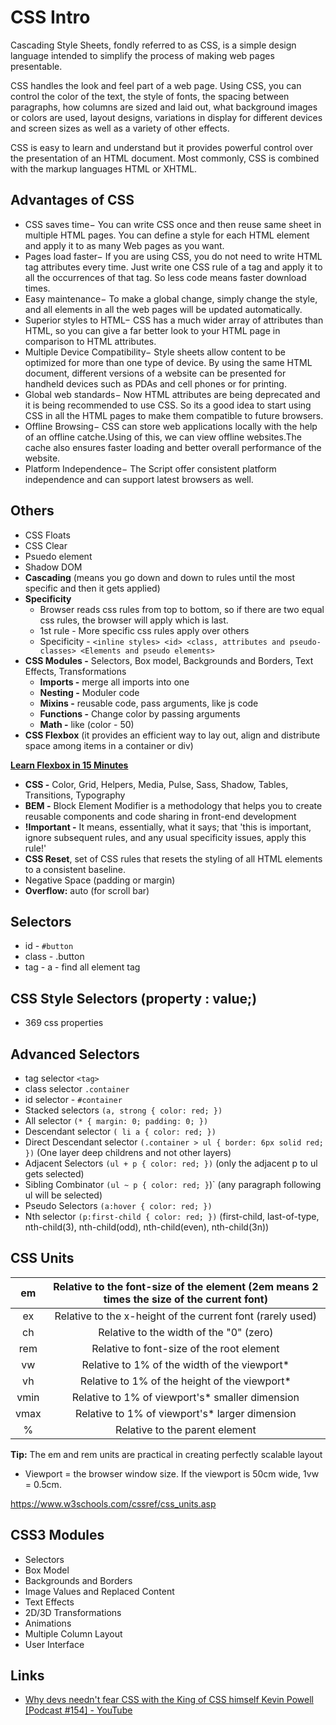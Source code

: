 # CSS Intro

Cascading Style Sheets, fondly referred to as CSS, is a simple design language intended to simplify the process of making web pages presentable.

CSS handles the look and feel part of a web page. Using CSS, you can control the color of the text, the style of fonts, the spacing between paragraphs, how columns are sized and laid out, what background images or colors are used, layout designs, variations in display for different devices and screen sizes as well as a variety of other effects.

CSS is easy to learn and understand but it provides powerful control over the presentation of an HTML document. Most commonly, CSS is combined with the markup languages HTML or XHTML.

## Advantages of CSS

- CSS saves time− You can write CSS once and then reuse same sheet in multiple HTML pages. You can define a style for each HTML element and apply it to as many Web pages as you want.
- Pages load faster− If you are using CSS, you do not need to write HTML tag attributes every time. Just write one CSS rule of a tag and apply it to all the occurrences of that tag. So less code means faster download times.
- Easy maintenance− To make a global change, simply change the style, and all elements in all the web pages will be updated automatically.
- Superior styles to HTML− CSS has a much wider array of attributes than HTML, so you can give a far better look to your HTML page in comparison to HTML attributes.
- Multiple Device Compatibility− Style sheets allow content to be optimized for more than one type of device. By using the same HTML document, different versions of a website can be presented for handheld devices such as PDAs and cell phones or for printing.
- Global web standards− Now HTML attributes are being deprecated and it is being recommended to use CSS. So its a good idea to start using CSS in all the HTML pages to make them compatible to future browsers.
- Offline Browsing− CSS can store web applications locally with the help of an offline catche.Using of this, we can view offline websites.The cache also ensures faster loading and better overall performance of the website.
- Platform Independence− The Script offer consistent platform independence and can support latest browsers as well.

## Others

- CSS Floats
- CSS Clear
- Psuedo element
- Shadow DOM
- **Cascading** (means you go down and down to rules until the most specific and then it gets applied)
- **Specificity**
    - Browser reads css rules from top to bottom, so if there are two equal css rules, the browser will apply which is last.
    - 1st rule - More specific css rules apply over others
    - Specificity - `<inline styles> <id> <class, attributes and pseudo-classes> <Elements and pseudo elements>`
- **CSS Modules -** Selectors, Box model, Backgrounds and Borders, Text Effects, Transformations
    - **Imports -** merge all imports into one
    - **Nesting -** Moduler code
    - **Mixins -** reusable code, pass arguments, like js code
    - **Functions -** Change color by passing arguments
    - **Math -** like (color - 50)
- **CSS Flexbox** (it provides an efficient way to lay out, align and distribute space among items in a container or div)

[**Learn Flexbox in 15 Minutes**](https://www.youtube.com/watch?v=fYq5PXgSsbE)

- **CSS -** Color, Grid, Helpers, Media, Pulse, Sass, Shadow, Tables, Transitions, Typography
- **BEM -** Block Element Modifier is a methodology that helps you to create reusable components and code sharing in front-end development
- **!Important -** It means, essentially, what it says; that 'this is important, ignore subsequent rules, and any usual specificity issues, apply this rule!'
- **CSS Reset**, set of CSS rules that resets the styling of all HTML elements to a consistent baseline.
- Negative Space (padding or margin)
- **Overflow:** auto (for scroll bar)

## Selectors

- id - `#button`
- class - .button
- tag - a - find all element tag

## CSS Style Selectors (property : value;)

- 369 css properties

## Advanced Selectors

- tag selector `<tag>`
- class selector `.container`
- id selector - `#container`
- Stacked selectors `(a, strong { color: red; })`
- All selector `(* { margin: 0; padding: 0; })`
- Descendant selector `( li a { color: red; })`
- Direct Descendant selector `(.container > ul { border: 6px solid red; })` (One layer deep childrens and not other layers)
- Adjacent Selectors `(ul + p { color: red; })` (only the adjacent p to ul gets selected)
- Sibling Combinator `(ul ~ p { color: red; }`)` (any paragraph following ul will be selected)
- Pseudo Selectors `(a:hover { color: red; })`
- Nth selector `(p:first-child { color: red; })` (first-child, last-of-type, nth-child(3), nth-child(odd), nth-child(even), nth-child(3n))

## CSS Units

| em | Relative to the font-size of the element (2em means 2 times the size of the current font) |
|:---:|:---:|
| ex | Relative to the x-height of the current font (rarely used) |
| ch | Relative to the width of the "0" (zero) |
| rem | Relative to font-size of the root element |
| vw | Relative to 1% of the width of the viewport* |
| vh | Relative to 1% of the height of the viewport* |
| vmin | Relative to 1% of viewport's* smaller dimension |
| vmax | Relative to 1% of viewport's* larger dimension |
| % | Relative to the parent element |

**Tip:** The em and rem units are practical in creating perfectly scalable layout

- Viewport = the browser window size. If the viewport is 50cm wide, 1vw = 0.5cm.

https://www.w3schools.com/cssref/css_units.asp

## CSS3 Modules

- Selectors
- Box Model
- Backgrounds and Borders
- Image Values and Replaced Content
- Text Effects
- 2D/3D Transformations
- Animations
- Multiple Column Layout
- User Interface

## Links

- [Why devs needn't fear CSS with the King of CSS himself Kevin Powell \[Podcast #154\] - YouTube](https://www.youtube.com/watch?v=OaQO5gSpE4g)
